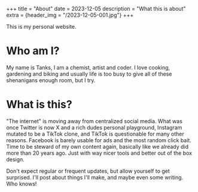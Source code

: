 +++
title = "About"
date = 2023-12-05
description = "What this is about"
extra = {header_img = "/2023-12-05-001.jpg"}
+++

This is my personal website. 

# Who am I?

My name is Tanks, I am a chemist, artist and coder. I love cooking, gardening and biking and usually life is too busy to give all of these shenanigans enough room, but I try.

# What is this?

"The internet" is moving away from centralized social media. What was once Twitter is now X and a rich dudes personal playground, Instagram mutated to be a TikTok clone, and TikTok is questionable for many other reasons. Facebook is barely usable for ads and the most random click bait. Time to be steward of my own content again, basically like we already did more than 20 years ago. Just with way nicer tools and better out of the box design.

Don't expect regular or frequent updates, but allow yourself to get surprised. I'll post about things I'll make, and maybe even some writing. Who knows! 
